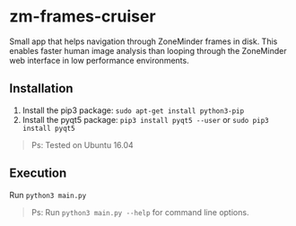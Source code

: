 # zm-frames-cruiser
Small app that helps navigation through ZoneMinder frames in disk. This enables faster human image analysis than looping through the ZoneMinder web interface in low performance environments. 

## Installation

1. Install the pip3 package: ```sudo apt-get install python3-pip```
2. Install the pyqt5 package: ```pip3 install pyqt5 --user``` or ```sudo pip3 install pyqt5```

>Ps: Tested on Ubuntu 16.04

## Execution

Run ```python3 main.py```

>Ps: Run ```python3 main.py --help``` for command line options.

